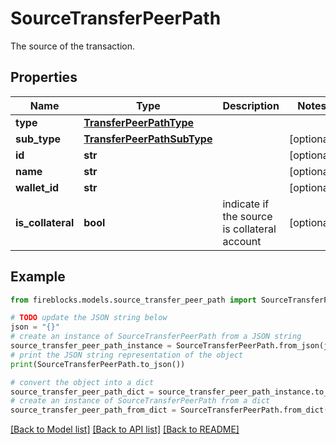# SourceTransferPeerPath

The source of the transaction.

## Properties

Name | Type | Description | Notes
------------ | ------------- | ------------- | -------------
**type** | [**TransferPeerPathType**](TransferPeerPathType.md) |  | 
**sub_type** | [**TransferPeerPathSubType**](TransferPeerPathSubType.md) |  | [optional] 
**id** | **str** |  | [optional] 
**name** | **str** |  | [optional] 
**wallet_id** | **str** |  | [optional] 
**is_collateral** | **bool** | indicate if the source is collateral account | [optional] 

## Example

```python
from fireblocks.models.source_transfer_peer_path import SourceTransferPeerPath

# TODO update the JSON string below
json = "{}"
# create an instance of SourceTransferPeerPath from a JSON string
source_transfer_peer_path_instance = SourceTransferPeerPath.from_json(json)
# print the JSON string representation of the object
print(SourceTransferPeerPath.to_json())

# convert the object into a dict
source_transfer_peer_path_dict = source_transfer_peer_path_instance.to_dict()
# create an instance of SourceTransferPeerPath from a dict
source_transfer_peer_path_from_dict = SourceTransferPeerPath.from_dict(source_transfer_peer_path_dict)
```
[[Back to Model list]](../README.md#documentation-for-models) [[Back to API list]](../README.md#documentation-for-api-endpoints) [[Back to README]](../README.md)


